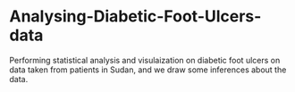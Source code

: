 # Analysing-Diabetic-Foot-Ulcers-data

Performing statistical analysis and visulaization on diabetic foot ulcers on data taken from patients in Sudan, and we draw some inferences about the data.  
